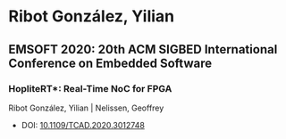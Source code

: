 # Ribot González, Yilian

## EMSOFT 2020: 20th ACM SIGBED International Conference on Embedded Software

### HopliteRT*: Real-Time NoC for FPGA
Ribot González, Yilian | Nelissen, Geoffrey
* DOI: [10.1109/TCAD.2020.3012748](https://doi.org/10.1109/TCAD.2020.3012748)


